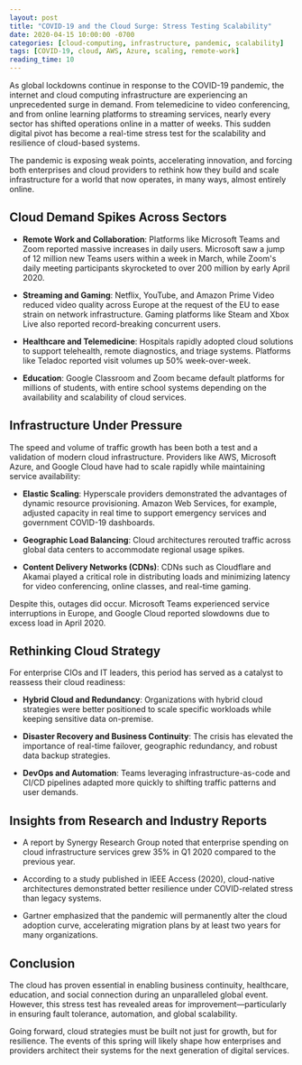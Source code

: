 ```yaml
---
layout: post
title: "COVID-19 and the Cloud Surge: Stress Testing Scalability"
date: 2020-04-15 10:00:00 -0700
categories: [cloud-computing, infrastructure, pandemic, scalability]
tags: [COVID-19, cloud, AWS, Azure, scaling, remote-work]
reading_time: 10
---
```


As global lockdowns continue in response to the COVID-19 pandemic, the internet and cloud computing infrastructure are experiencing an unprecedented surge in demand. From telemedicine to video conferencing, and from online learning platforms to streaming services, nearly every sector has shifted operations online in a matter of weeks. This sudden digital pivot has become a real-time stress test for the scalability and resilience of cloud-based systems.

The pandemic is exposing weak points, accelerating innovation, and forcing both enterprises and cloud providers to rethink how they build and scale infrastructure for a world that now operates, in many ways, almost entirely online.

## Cloud Demand Spikes Across Sectors

- **Remote Work and Collaboration**: Platforms like Microsoft Teams and Zoom reported massive increases in daily users. Microsoft saw a jump of 12 million new Teams users within a week in March, while Zoom's daily meeting participants skyrocketed to over 200 million by early April 2020.

- **Streaming and Gaming**: Netflix, YouTube, and Amazon Prime Video reduced video quality across Europe at the request of the EU to ease strain on network infrastructure. Gaming platforms like Steam and Xbox Live also reported record-breaking concurrent users.

- **Healthcare and Telemedicine**: Hospitals rapidly adopted cloud solutions to support telehealth, remote diagnostics, and triage systems. Platforms like Teladoc reported visit volumes up 50% week-over-week.

- **Education**: Google Classroom and Zoom became default platforms for millions of students, with entire school systems depending on the availability and scalability of cloud services.

## Infrastructure Under Pressure

The speed and volume of traffic growth has been both a test and a validation of modern cloud infrastructure. Providers like AWS, Microsoft Azure, and Google Cloud have had to scale rapidly while maintaining service availability:

- **Elastic Scaling**: Hyperscale providers demonstrated the advantages of dynamic resource provisioning. Amazon Web Services, for example, adjusted capacity in real time to support emergency services and government COVID-19 dashboards.

- **Geographic Load Balancing**: Cloud architectures rerouted traffic across global data centers to accommodate regional usage spikes.

- **Content Delivery Networks (CDNs)**: CDNs such as Cloudflare and Akamai played a critical role in distributing loads and minimizing latency for video conferencing, online classes, and real-time gaming.

Despite this, outages did occur. Microsoft Teams experienced service interruptions in Europe, and Google Cloud reported slowdowns due to excess load in April 2020.

## Rethinking Cloud Strategy

For enterprise CIOs and IT leaders, this period has served as a catalyst to reassess their cloud readiness:

- **Hybrid Cloud and Redundancy**: Organizations with hybrid cloud strategies were better positioned to scale specific workloads while keeping sensitive data on-premise.

- **Disaster Recovery and Business Continuity**: The crisis has elevated the importance of real-time failover, geographic redundancy, and robust data backup strategies.

- **DevOps and Automation**: Teams leveraging infrastructure-as-code and CI/CD pipelines adapted more quickly to shifting traffic patterns and user demands.

## Insights from Research and Industry Reports

- A report by Synergy Research Group noted that enterprise spending on cloud infrastructure services grew 35% in Q1 2020 compared to the previous year.

- According to a study published in IEEE Access (2020), cloud-native architectures demonstrated better resilience under COVID-related stress than legacy systems.

- Gartner emphasized that the pandemic will permanently alter the cloud adoption curve, accelerating migration plans by at least two years for many organizations.

## Conclusion

The cloud has proven essential in enabling business continuity, healthcare, education, and social connection during an unparalleled global event. However, this stress test has revealed areas for improvement—particularly in ensuring fault tolerance, automation, and global scalability.

Going forward, cloud strategies must be built not just for growth, but for resilience. The events of this spring will likely shape how enterprises and providers architect their systems for the next generation of digital services.